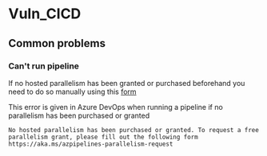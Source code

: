 # Vuln_CICD

## Common problems

### Can't run pipeline
If no hosted parallelism has been granted or purchased beforehand you need to do so manually using this [form](https://aka.ms/azpipelines-parallelism-request)

This error is given in Azure DevOps when running a pipeline if no parallelism has been purchased or granted
```
No hosted parallelism has been purchased or granted. To request a free parallelism grant, please fill out the following form https://aka.ms/azpipelines-parallelism-request
```